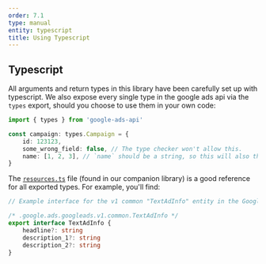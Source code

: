 ```yaml
---
order: 7.1
type: manual
entity: typescript
title: Using Typescript
---
```



## Typescript

All arguments and return types in this library have been carefully set up with typescript. We also expose every single type in the google ads api via the `types` export, should you choose to use them in your own code:

```typescript
import { types } from 'google-ads-api'

const campaign: types.Campaign = {
    id: 123123,
    some_wrong_field: false, // The type checker won't allow this.
    name: [1, 2, 3], // `name` should be a string, so this will also throw an error.
}
```

The [`resources.ts`](https://github.com/Opteo/google-ads-node/blob/master/src/lib/resources.ts) file (found in our companion library) is a good reference for all exported types. For example, you'll find:

```typescript
// Example interface for the v1 common "TextAdInfo" entity in the Google Ads API

/* .google.ads.googleads.v1.common.TextAdInfo */
export interface TextAdInfo {
    headline?: string
    description_1?: string
    description_2?: string
}
```

